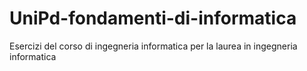 # UniPd-fondamenti-di-informatica
Esercizi del corso di ingegneria informatica per la laurea in ingegneria informatica
